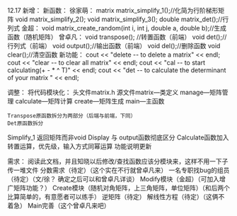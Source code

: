 12.17
新增：
新函数：
徐家萌：
	matrix matrix_simplify_1();//化简为行阶梯形矩阵
	void matrix_simplify_2();
	void matrix_simplify_3();
	double matrix_det();//行列式
金超：
	void matrix_create_random(int i, int j, double a, double b);//生成函数（随机矩阵）
曾卓凡：
	void transpose(); //转置函数（前端） 
void det();//行列式（前端）
void output();//输出函数（前端）
void del();//删除函数
void clear();//清空函数
新功能：
cout << "delete -- to delete a matrix" << endl;
	cout << "clear -- to clear all matrix" << endl;
	cout << "cal -- to start calculating(+ - * ^ T)" << endl;
	cout << "det -- to calculate the determinant of your matrix " << endl; 

调整：
	将代码模块化：
头文件matrix.h
源文件matrix—类定义 manage—矩阵管理 calculate—矩阵计算 create—矩阵生成 main—主函数
	
	Transpose原函数拆分为两部分（后端与前端，下同）
	Det原函数拆分
Simplify_1 返回矩阵而非void
	Display 与 output函数彻底区分
	Calculate函数加入转置运算，优先级，输入方式同幂运算
	功能说明更新

需求：
	阅读此文档，并且知晓以后修改/查找函数应该分模块来，这样不用一下子传一堆文件
	分数需求（待定）（这个实在不行就曾卓凡来）
	一名专职找bug的组员（待定）（文/徐？ 确定之后可以和曾卓凡详谈）
	Modify模块（金超）（可加入增广矩阵功能？）
Create模块（随机对角矩阵，上三角矩阵，单位矩阵）（和后两个比算简单的，有意愿者可以练手）
	逆矩阵（待定）
	解线性方程（待定）（这俩不着急）
	Main完善（这个曾卓凡来吧）
